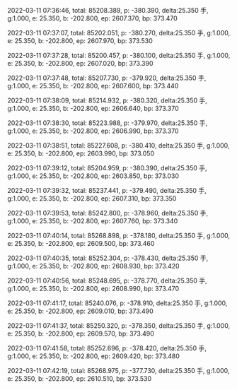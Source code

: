 2022-03-11 07:36:46, total: 85208.389, p: -380.390, delta:25.350 手, g:1.000, e: 25.350, b: -202.800, ep: 2607.370, bp: 373.470

2022-03-11 07:37:07, total: 85202.051, p: -380.270, delta:25.350 手, g:1.000, e: 25.350, b: -202.800, ep: 2607.970, bp: 373.530

2022-03-11 07:37:28, total: 85200.457, p: -380.100, delta:25.350 手, g:1.000, e: 25.350, b: -202.800, ep: 2607.020, bp: 373.390

2022-03-11 07:37:48, total: 85207.730, p: -379.920, delta:25.350 手, g:1.000, e: 25.350, b: -202.800, ep: 2607.600, bp: 373.440

2022-03-11 07:38:09, total: 85214.932, p: -380.320, delta:25.350 手, g:1.000, e: 25.350, b: -202.800, ep: 2606.640, bp: 373.370

2022-03-11 07:38:30, total: 85223.988, p: -379.970, delta:25.350 手, g:1.000, e: 25.350, b: -202.800, ep: 2606.990, bp: 373.370

2022-03-11 07:38:51, total: 85227.608, p: -380.410, delta:25.350 手, g:1.000, e: 25.350, b: -202.800, ep: 2603.990, bp: 373.050

2022-03-11 07:39:12, total: 85204.959, p: -380.390, delta:25.350 手, g:1.000, e: 25.350, b: -202.800, ep: 2603.850, bp: 373.030

2022-03-11 07:39:32, total: 85237.441, p: -379.490, delta:25.350 手, g:1.000, e: 25.350, b: -202.800, ep: 2607.310, bp: 373.350

2022-03-11 07:39:53, total: 85242.800, p: -378.960, delta:25.350 手, g:1.000, e: 25.350, b: -202.800, ep: 2607.760, bp: 373.340

2022-03-11 07:40:14, total: 85268.898, p: -378.180, delta:25.350 手, g:1.000, e: 25.350, b: -202.800, ep: 2609.500, bp: 373.460

2022-03-11 07:40:35, total: 85252.304, p: -378.430, delta:25.350 手, g:1.000, e: 25.350, b: -202.800, ep: 2608.930, bp: 373.420

2022-03-11 07:40:56, total: 85248.695, p: -378.770, delta:25.350 手, g:1.000, e: 25.350, b: -202.800, ep: 2608.990, bp: 373.470

2022-03-11 07:41:17, total: 85240.076, p: -378.910, delta:25.350 手, g:1.000, e: 25.350, b: -202.800, ep: 2609.010, bp: 373.490

2022-03-11 07:41:37, total: 85250.320, p: -378.350, delta:25.350 手, g:1.000, e: 25.350, b: -202.800, ep: 2609.570, bp: 373.490

2022-03-11 07:41:58, total: 85252.696, p: -378.420, delta:25.350 手, g:1.000, e: 25.350, b: -202.800, ep: 2609.420, bp: 373.480

2022-03-11 07:42:19, total: 85268.975, p: -377.730, delta:25.350 手, g:1.000, e: 25.350, b: -202.800, ep: 2610.510, bp: 373.530